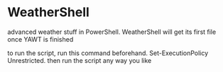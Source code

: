 # WeatherShell
advanced weather stuff in PowerShell.
WeatherShell will get its first file once YAWT is finished

to run the script, run this command beforehand.  Set-ExecutionPolicy Unrestricted. then run the script any way you like
